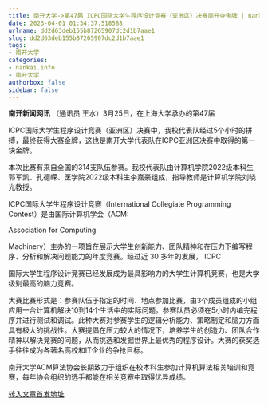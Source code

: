 ```yaml
---
title: 南开大学->第47届 ICPC国际大学生程序设计竞赛（亚洲区）决赛南开夺金牌 | nankai.info
date: 2023-04-01 01:34:37.518588
urlname: dd2d63deb155b87265907dc2d1b7aae1
slug: dd2d63deb155b87265907dc2d1b7aae1
tags: 
- 南开大学
categories:
- nankai.info
- 南开大学
authorbox: false
sidebar: false
---
```

**南开新闻网讯** （通讯员 王水）3月25日，在上海大学承办的第47届

ICPC国际大学生程序设计竞赛（亚洲区）决赛中，我校代表队经过5个小时的拼搏，最终获得大赛金牌，这也是南开大学代表队在ICPC亚洲区决赛中取得的第一块金牌。

本次比赛有来自全国的314支队伍参赛。我校代表队由计算机学院2022级本科生郭军凯、孔德嵘、医学院2022级本科生李嘉豪组成，指导教师是计算机学院刘晓光教授。


<!--more-->
ICPC国际大学生程序设计竞赛（International Collegiate Programming Contest）是由国际计算机学会（ACM:

Association for Computing

Machinery）主办的一项旨在展示大学生创新能力、团队精神和在压力下编写程序、分析和解决问题能力的年度竞赛。经过近 30 多年的发展， ICPC

国际大学生程序设计竞赛已经发展成为最具影响力的大学生计算机竞赛，也是大学级别最高的脑力竞赛。

大赛比赛形式是：参赛队伍于指定的时间、地点参加比赛，由3个成员组成的小组应用一台计算机解决10到14个生活中的实际问题。参赛队员必须在5小时内编完程序并进行测试和调试。此种大赛对参赛学生的逻辑分析能力、策略制定和脑力方面具有极大的挑战性。大赛提倡在压力较大的情况下，培养学生的创造力、团队合作精神以解决竞赛的问题，从而挑选和发掘世界上最优秀的程序设计。大赛的获奖选手往往成为各著名高校和IT企业的争抢目标。

南开大学ACM算法协会长期致力于组织在校本科生参加计算机算法相关培训和竞赛，每年协会组织的选手都能在相关竞赛中取得优异成绩。



[转入文章首发地址](http://news.nankai.edu.cn/ywsd/system/2023/03/30/030055163.shtml)